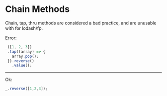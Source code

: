 # Chain Methods

Chain, tap, thru methods are considered a bad practice, and are unusable with for lodash/fp.

Error:

```js
_([1, 2, 3])
 .tap((array) => {
   array.pop();
 }).reverse()
   .value();
```

-------

Ok:

```js
_.reverse([1,2,3]);
```
